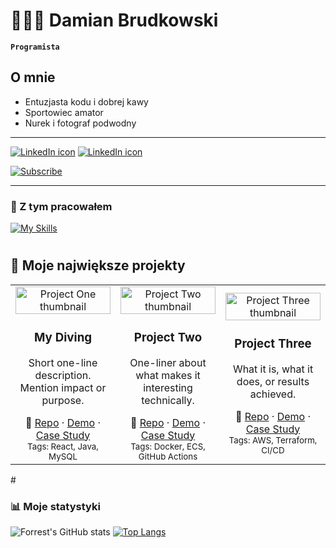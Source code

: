 # 🏃🏼‍➡️ Damian Brudkowski

**`Programista`**

## O mnie
- Entuzjasta kodu i dobrej kawy
- Sportowiec amator
- Nurek i fotograf podwodny
---
   <p align="left">
      <a href="https://www.linkedin.com/in/damian-brudkowski-a61701230/">
         <img alt="LinkedIn icon" src="https://skillicons.dev/icons?i=linkedin"/></a> 
      <a href="https://www.instagram.com/_damianbrudkowski_/">
         <img alt="LinkedIn icon" src="https://skillicons.dev/icons?i=instagram"/></a>
    
   </p>
   <a href="https://www.youtube.com/@MyDiving1235">
  <img src="https://custom-icon-badges.demolab.com/badge/-Moje%20Filmy%20z%20nurkowania-red?style=for-the-badge&logo=video&logoColor=white" alt="Subscribe" />
</a>

---

### 🧰 Z tym pracowałem

[![My Skills](https://skillicons.dev/icons?i=java,spring,react,c,tailwind,python,js,html,css,docker)](https://skillicons.dev)
<br />

#


## 🚀 Moje największe projekty

<table>
  <tr>
    <td align="center" width="33%">
      <a href="https://github.com/damhero/MyDiving">
        <img src="https://via.placeholder.com/300x150.png?text=Project+One" alt="Project One thumbnail" width="100%" />
      </a>
      <h3>My Diving</h3>
      <p>Short one-line description. Mention impact or purpose.</p>
      🔗 <a href="https://github.com/damhero/MyDiving">Repo</a> ·
      <a href="https://your-demo-link.com">Demo</a> ·
      <a href="https://your-case-study-link.com">Case Study</a><br/>
      <sub>Tags: React, Java, MySQL</sub>
    </td>
    <td align="center" width="33%">
      <a href="https://github.com/yourusername/project-two">
        <img src="https://via.placeholder.com/300x150.png?text=Project+Two" alt="Project Two thumbnail" width="100%" />
      </a>
      <h3>Project Two</h3>
      <p>One-liner about what makes it interesting technically.</p>
      🔗 <a href="https://github.com/yourusername/project-two">Repo</a> ·
      <a href="https://your-demo-link.com">Demo</a> ·
      <a href="https://your-case-study-link.com">Case Study</a><br/>
      <sub>Tags: Docker, ECS, GitHub Actions</sub>
    </td>
    <td align="center" width="33%">
      <a href="https://github.com/yourusername/project-three">
        <img src="https://via.placeholder.com/300x150.png?text=Project+Three" alt="Project Three thumbnail" width="100%" />
      </a>
      <h3>Project Three</h3>
      <p>What it is, what it does, or results achieved.</p>
      🔗 <a href="https://github.com/yourusername/project-three">Repo</a> ·
      <a href="https://your-demo-link.com">Demo</a> ·
      <a href="https://your-case-study-link.com">Case Study</a><br/>
      <sub>Tags: AWS, Terraform, CI/CD</sub>
    </td>
  </tr>
</table>
#

### 📊 Moje statystyki

![Forrest's GitHub stats](https://github-readme-stats.vercel.app/api?username=damhero&show_icons=true&theme=gruvbox)
[![Top Langs](https://github-readme-stats.vercel.app/api/top-langs/?username=damhero&layout=donut)](https://github.com/anuraghazra/github-readme-stats)

<!-- ![GitHub Streak](https://streak-stats.demolab.com?user=ForrestKnight&theme=gruvbox&border_radius=4.5) -->

#
<!--
<details>
 <summary><h3>👨‍💻 Forrest's Coding Journey</h3></summary>
   I started my coding journey as a naive computer science student with a passion to learn everything I could about this programming world - code, unix, linux, theory. And all the while, teaching myself iOS development with a dream to build my own app, but that soon got overshadowed by my desire to excel in Java. A desire that landed me a full-stack software engineering job upon graduation. However, I had another desire I had been pursuing throughout this time - YouTube content creation. I eventually ended up quitting my software engineering job to pursue YouTube full-time, and that has been my focus ever since. But there's something that's always bothered me about my journey - abandoning my dream of building my own app to pursue the safe route, a job. Now I've already taken the leap away from that safety net into this uncomfortable, unexplored world that it being a creator. And it worked out, but again, it became comfortable. It's easier to create a video than go out on a ledge and build my own product. I do have to eat, at the end of the day, but I think it's time. It's time to get uncomfortable again. I have a burning desire to get back on the horse, and fulfill that dream younger me had of building my own app, my own product. And in order to do that, I'll be implmementing a few measures to streamline my YouTube content to focus more time on fulfilling that dream - a dream that I'll be ready to tackle in 2023 due to the measure I'm putting in place now until the end of 2022. Don't wait up, because I'm coming.
-->
[website]: https://fkcodes.com
[youtube]: https://youtube.com/fknight
